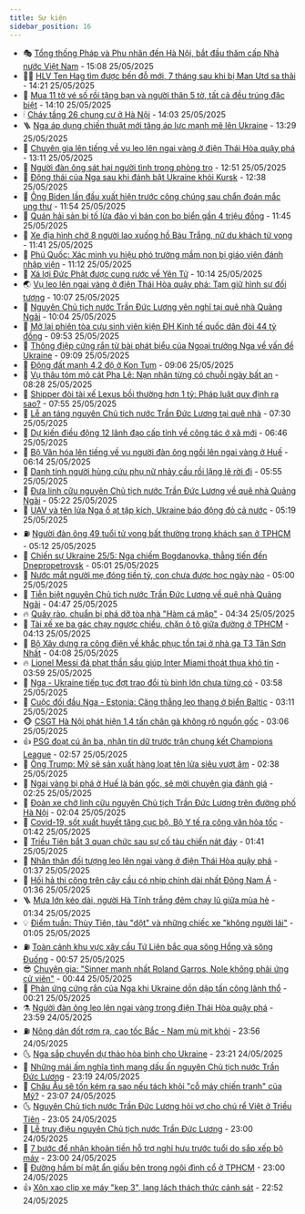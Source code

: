 ```yaml
---
title: Sự kiện
sidebar_position: 16
---
```


<!-- dantri-su-kien:START -->
- 🎭 [Tổng thống Pháp và Phu nhân đến Hà Nội, bắt đầu thăm cấp Nhà nước Việt Nam](https://dantri.com.vn/xa-hoi/tong-thong-phap-va-phu-nhan-den-ha-noi-bat-dau-tham-cap-nha-nuoc-viet-nam-20250525220323764.htm) - 15:08 25/05/2025
- 👨‍🏫 [HLV Ten Hag tìm được bến đỗ mới, 7 tháng sau khi bị Man Utd sa thải](https://dantri.com.vn/the-thao/hlv-ten-hag-tim-duoc-ben-do-moi-7-thang-sau-khi-bi-man-utd-sa-thai-20250525212114614.htm) - 14:21 25/05/2025
- 🌮 [Mua 11 tờ vé số rồi tặng bạn và người thân 5 tờ, tất cả đều trúng đặc biệt](https://dantri.com.vn/xa-hoi/mua-11-to-ve-so-roi-tang-ban-va-nguoi-than-5-to-tat-ca-deu-trung-dac-biet-20250525205121822.htm) - 14:10 25/05/2025
- 🕯 [Cháy tầng 26 chung cư ở Hà Nội](https://dantri.com.vn/xa-hoi/chay-tang-26-chung-cu-o-ha-noi-20250525205850978.htm) - 14:03 25/05/2025
- 🪜 [Nga áp dụng chiến thuật mới tăng áp lực mạnh mẽ lên Ukraine](https://dantri.com.vn/the-gioi/nga-ap-dung-chien-thuat-moi-tang-ap-luc-manh-me-len-ukraine-20250525202428641.htm) - 13:29 25/05/2025
- 🐘 [Chuyên gia lên tiếng về vụ leo lên ngai vàng ở điện Thái Hòa quậy phá](https://dantri.com.vn/xa-hoi/chuyen-gia-len-tieng-ve-vu-leo-len-ngai-vang-o-dien-thai-hoa-quay-pha-20250525192424044.htm) - 13:11 25/05/2025
- 🤔 [Người đàn ông sát hại người tình trong phòng trọ](https://dantri.com.vn/phap-luat/nguoi-dan-ong-sat-hai-nguoi-tinh-trong-phong-tro-20250525185954542.htm) - 12:51 25/05/2025
- 🧠 [Động thái của Nga sau khi đánh bật Ukraine khỏi Kursk](https://dantri.com.vn/the-gioi/dong-thai-cua-nga-sau-khi-danh-bat-ukraine-khoi-kursk-20250525191016200.htm) - 12:38 25/05/2025
- 📝 [Ông Biden lần đầu xuất hiện trước công chúng sau chẩn đoán mắc ung thư](https://dantri.com.vn/the-gioi/ong-biden-lan-dau-xuat-hien-truoc-cong-chung-sau-chan-doan-mac-ung-thu-20250525185204011.htm) - 11:54 25/05/2025
- 🦏 [Quán hải sản bị tố lừa đảo vì bán con bọ biển gần 4 triệu đồng](https://dantri.com.vn/du-lich/quan-hai-san-bi-to-lua-dao-vi-ban-con-bo-bien-gan-4-trieu-dong-20250525170247357.htm) - 11:45 25/05/2025
- 🥰 [Xe địa hình chở 8 người lao xuống hồ Bàu Trắng, nữ du khách tử vong](https://dantri.com.vn/xa-hoi/xe-dia-hinh-cho-8-nguoi-lao-xuong-ho-bau-trang-nu-du-khach-tu-vong-20250525170527756.htm) - 11:41 25/05/2025
- 🤗 [Phú Quốc: Xác minh vụ hiệu phó trường mầm non bị giáo viên đánh nhập viện](https://dantri.com.vn/giao-duc/phu-quoc-xac-minh-vu-hieu-pho-truong-mam-non-bi-giao-vien-danh-nhap-vien-20250525174030474.htm) - 11:12 25/05/2025
- 🌈 [Xá lợi Đức Phật được cung rước về Yên Tử](https://dantri.com.vn/xa-hoi/xa-loi-duc-phat-duoc-cung-ruoc-ve-yen-tu-20250525164228014.htm) - 10:14 25/05/2025
- 🌏 [Vụ leo lên ngai vàng ở điện Thái Hòa quậy phá: Tạm giữ hình sự đối tượng](https://dantri.com.vn/phap-luat/vu-leo-len-ngai-vang-o-dien-thai-hoa-quay-pha-tam-giu-hinh-su-doi-tuong-20250525164512316.htm) - 10:07 25/05/2025
- 💄 [Nguyên Chủ tịch nước Trần Đức Lương yên nghỉ tại quê nhà Quảng Ngãi](https://dantri.com.vn/xa-hoi/nguyen-chu-tich-nuoc-tran-duc-luong-yen-nghi-tai-que-nha-quang-ngai-20250525123441463.htm) - 10:04 25/05/2025
- 👺 [Mở lại phiên tòa cựu sinh viên kiện ĐH Kinh tế quốc dân đòi 44 tỷ đồng](https://dantri.com.vn/phap-luat/mo-lai-phien-toa-cuu-sinh-vien-kien-dh-kinh-te-quoc-dan-doi-44-ty-dong-20250525163304682.htm) - 09:53 25/05/2025
- 👹 [Thông điệp cứng rắn từ bài phát biểu của Ngoại trưởng Nga về vấn đề Ukraine](https://dantri.com.vn/the-gioi/thong-diep-cung-ran-tu-bai-phat-bieu-cua-ngoai-truong-nga-ve-van-de-ukraine-20250525160645870.htm) - 09:09 25/05/2025
- 🌊 [Động đất mạnh 4,2 độ ở Kon Tum](https://dantri.com.vn/xa-hoi/dong-dat-manh-42-do-o-kon-tum-20250525154603949.htm) - 09:06 25/05/2025
- 🤠 [Vụ thâu tóm mỏ cát Pha Lê: Nạn nhân từng có chuỗi ngày bất an](https://dantri.com.vn/phap-luat/vu-thau-tom-mo-cat-pha-le-nan-nhan-tung-co-chuoi-ngay-bat-an-20250525142303900.htm) - 08:28 25/05/2025
- 🎊 [Shipper đòi tài xế Lexus bồi thường hơn 1 tỷ: Pháp luật quy định ra sao?](https://dantri.com.vn/ban-doc/shipper-doi-tai-xe-lexus-boi-thuong-hon-1-ty-phap-luat-quy-dinh-ra-sao-20250525105755131.htm) - 07:55 25/05/2025
- 🐘 [Lễ an táng nguyên Chủ tịch nước Trần Đức Lương tại quê nhà](https://dantri.com.vn/xa-hoi/le-an-tang-nguyen-chu-tich-nuoc-tran-duc-luong-tai-que-nha-20250525092728684.htm) - 07:30 25/05/2025
- 💂 [Dự kiến điều động 12 lãnh đạo cấp tỉnh về công tác ở xã mới](https://dantri.com.vn/noi-vu/du-kien-dieu-dong-12-lanh-dao-cap-tinh-ve-cong-tac-o-xa-moi-20250525113957915.htm) - 06:46 25/05/2025
- 👹 [Bộ Văn hóa lên tiếng về vụ người đàn ông ngồi lên ngai vàng ở Huế](https://dantri.com.vn/giai-tri/bo-van-hoa-len-tieng-ve-vu-nguoi-dan-ong-ngoi-len-ngai-vang-o-hue-20250525122311301.htm) - 06:14 25/05/2025
- 🦒 [Danh tính người hùng cứu phụ nữ nhảy cầu rồi lặng lẽ rời đi](https://dantri.com.vn/xa-hoi/danh-tinh-nguoi-hung-cuu-phu-nu-nhay-cau-roi-lang-le-roi-di-20250525112425212.htm) - 05:55 25/05/2025
- 🗽 [Đưa linh cữu nguyên Chủ tịch nước Trần Đức Lương về quê nhà Quảng Ngãi](https://dantri.com.vn/xa-hoi/dua-linh-cuu-nguyen-chu-tich-nuoc-tran-duc-luong-ve-que-nha-quang-ngai-20250525120158603.htm) - 05:22 25/05/2025
- 💄 [UAV và tên lửa Nga ồ ạt tập kích, Ukraine báo động đỏ cả nước](https://dantri.com.vn/the-gioi/uav-va-ten-lua-nga-o-at-tap-kich-ukraine-bao-dong-do-ca-nuoc-20250525121112726.htm) - 05:19 25/05/2025
- ⛽️ [Người đàn ông 49 tuổi tử vong bất thường trong khách sạn ở TPHCM](https://dantri.com.vn/phap-luat/nguoi-dan-ong-49-tuoi-tu-vong-bat-thuong-trong-khach-san-o-tphcm-20250525114113009.htm) - 05:12 25/05/2025
- 🥷 [Chiến sự Ukraine 25/5: Nga chiếm Bogdanovka, thẳng tiến đến Dnepropetrovsk](https://dantri.com.vn/the-gioi/chien-su-ukraine-255-nga-chiem-bogdanovka-thang-tien-den-dnepropetrovsk-20250525115141699.htm) - 05:01 25/05/2025
- 🤖 [Nước mắt người mẹ đóng tiền tỷ, con chưa được học ngày nào](https://dantri.com.vn/giao-duc/nuoc-mat-nguoi-me-dong-tien-ty-con-chua-duoc-hoc-ngay-nao-20250525064016617.htm) - 05:00 25/05/2025
- 🌊 [Tiễn biệt nguyên Chủ tịch nước Trần Đức Lương về quê nhà Quảng Ngãi](https://dantri.com.vn/xa-hoi/tien-biet-nguyen-chu-tich-nuoc-tran-duc-luong-ve-que-nha-quang-ngai-20250525105723530.htm) - 04:47 25/05/2025
- 🔥 [Quây rào, chuẩn bị phá dỡ tòa nhà &quot;Hàm cá mập&quot;](https://dantri.com.vn/xa-hoi/quay-rao-chuan-bi-pha-do-toa-nha-ham-ca-map-20250525112637335.htm) - 04:34 25/05/2025
- 🦏 [Tài xế xe ba gác chạy ngược chiều, chặn ô tô giữa đường ở TPHCM](https://dantri.com.vn/xa-hoi/tai-xe-xe-ba-gac-chay-nguoc-chieu-chan-o-to-giua-duong-o-tphcm-20250525102306684.htm) - 04:13 25/05/2025
- 🐘 [Bộ Xây dựng ra công điện về khắc phục tồn tại ở nhà ga T3 Tân Sơn Nhất](https://dantri.com.vn/xa-hoi/bo-xay-dung-ra-cong-dien-ve-khac-phuc-ton-tai-o-nha-ga-t3-tan-son-nhat-20250525110643534.htm) - 04:08 25/05/2025
- 🔥 [Lionel Messi đá phạt thần sầu giúp Inter Miami thoát thua khó tin](https://dantri.com.vn/the-thao/lionel-messi-da-phat-than-sau-giup-inter-miami-thoat-thua-kho-tin-20250525105929704.htm) - 03:59 25/05/2025
- 💼 [Nga - Ukraine tiếp tục đợt trao đổi tù binh lớn chưa từng có](https://dantri.com.vn/the-gioi/nga-ukraine-tiep-tuc-dot-trao-doi-tu-binh-lon-chua-tung-co-20250525103921294.htm) - 03:58 25/05/2025
- 🚀 [Cuộc đối đầu Nga - Estonia: Căng thẳng leo thang ở biển Baltic](https://dantri.com.vn/the-gioi/cuoc-doi-dau-nga-estonia-cang-thang-leo-thang-o-bien-baltic-20250525095925067.htm) - 03:11 25/05/2025
- 🐵 [CSGT Hà Nội phát hiện 1,4 tấn chân gà không rõ nguồn gốc](https://dantri.com.vn/phap-luat/csgt-ha-noi-phat-hien-14-tan-chan-ga-khong-ro-nguon-goc-20250525094317408.htm) - 03:06 25/05/2025
- 👍 [PSG đoạt cú ăn ba, nhận tin dữ trước trận chung kết Champions League](https://dantri.com.vn/the-thao/psg-doat-cu-an-ba-nhan-tin-du-truoc-tran-chung-ket-champions-league-20250525095721183.htm) - 02:57 25/05/2025
- 🚦 [Ông Trump: Mỹ sẽ sản xuất hàng loạt tên lửa siêu vượt âm](https://dantri.com.vn/the-gioi/ong-trump-my-se-san-xuat-hang-loat-ten-lua-sieu-vuot-am-20250525081628935.htm) - 02:38 25/05/2025
- 🥸 [Ngai vàng bị phá ở Huế là bản gốc, sẽ mời chuyên gia đánh giá](https://dantri.com.vn/xa-hoi/ngai-vang-bi-pha-o-hue-la-ban-goc-se-moi-chuyen-gia-danh-gia-20250525085454588.htm) - 02:25 25/05/2025
- 🥷 [Đoàn xe chở linh cữu nguyên Chủ tịch Trần Đức Lương trên đường phố Hà Nội](https://dantri.com.vn/xa-hoi/doan-xe-cho-linh-cuu-nguyen-chu-tich-tran-duc-luong-tren-duong-pho-ha-noi-20250525084934889.htm) - 02:04 25/05/2025
- 🤡 [Covid-19, sốt xuất huyết tăng cục bộ, Bộ Y tế ra công văn hỏa tốc](https://dantri.com.vn/suc-khoe/covid-19-sot-xuat-huyet-tang-cuc-bo-bo-y-te-ra-cong-van-hoa-toc-20250525080723419.htm) - 01:42 25/05/2025
- 🥳 [Triều Tiên bắt 3 quan chức sau sự cố tàu chiến nát đáy](https://dantri.com.vn/the-gioi/trieu-tien-bat-3-quan-chuc-sau-su-co-tau-chien-nat-day-20250525074405300.htm) - 01:41 25/05/2025
- 🤩 [Nhân thân đối tượng leo lên ngai vàng ở điện Thái Hòa quậy phá](https://dantri.com.vn/xa-hoi/nhan-than-doi-tuong-leo-len-ngai-vang-o-dien-thai-hoa-quay-pha-20250525081634448.htm) - 01:37 25/05/2025
- 🎡 [Hối hả thi công trên cây cầu có nhịp chính dài nhất Đông Nam Á](https://dantri.com.vn/xa-hoi/hoi-ha-thi-cong-tren-cay-cau-co-nhip-chinh-dai-nhat-dong-nam-a-20250520113339629.htm) - 01:36 25/05/2025
- 🪜 [Mưa lớn kéo dài, người Hà Tĩnh trắng đêm chạy lũ giữa mùa hè](https://dantri.com.vn/xa-hoi/mua-lon-keo-dai-nguoi-ha-tinh-trang-dem-chay-lu-giua-mua-he-20250525070049797.htm) - 01:34 25/05/2025
- 💡 [Điểm tuần: Thùy Tiên, tàu &quot;dột&quot; và những chiếc xe &quot;không người lái&quot;](https://dantri.com.vn/ban-doc/diem-tuan-thuy-tien-tau-dot-va-nhung-chiec-xe-khong-nguoi-lai-20250524212301930.htm) - 01:05 25/05/2025
- ⛽️ [Toàn cảnh khu vực xây cầu Tứ Liên bắc qua sông Hồng và sông Đuống](https://dantri.com.vn/xa-hoi/toan-canh-khu-vuc-xay-cau-tu-lien-bac-qua-song-hong-va-song-duong-20250522225159352.htm) - 00:57 25/05/2025
- 😎 [Chuyên gia: &quot;Sinner mạnh nhất Roland Garros, Nole không phải ứng cử viên&quot;](https://dantri.com.vn/the-thao/chuyen-gia-sinner-manh-nhat-roland-garros-nole-khong-phai-ung-cu-vien-20250524230333469.htm) - 00:44 25/05/2025
- 🗽 [Phản ứng cứng rắn của Nga khi Ukraine dồn dập tấn công lãnh thổ](https://dantri.com.vn/the-gioi/phan-ung-cung-ran-cua-nga-khi-ukraine-don-dap-tan-cong-lanh-tho-20250525070154754.htm) - 00:21 25/05/2025
- ⚗️ [Người đàn ông leo lên ngai vàng trong điện Thái Hòa quậy phá](https://dantri.com.vn/xa-hoi/nguoi-dan-ong-leo-len-ngai-vang-trong-dien-thai-hoa-quay-pha-20250525053316472.htm) - 23:59 24/05/2025
- ⛽️ [Nông dân đốt rơm rạ, cao tốc Bắc - Nam mù mịt khói](https://dantri.com.vn/xa-hoi/nong-dan-dot-rom-ra-cao-toc-bac-nam-mu-mit-khoi-20250524064626881.htm) - 23:56 24/05/2025
- 🌜 [Nga sắp chuyển dự thảo hòa bình cho Ukraine](https://dantri.com.vn/the-gioi/nga-sap-chuyen-du-thao-hoa-binh-cho-ukraine-20250525060914940.htm) - 23:21 24/05/2025
- 🦩 [Những mái ấm nghĩa tình mang dấu ấn nguyên Chủ tịch nước Trần Đức Lương](https://dantri.com.vn/xa-hoi/nhung-mai-am-nghia-tinh-mang-dau-an-nguyen-chu-tich-nuoc-tran-duc-luong-20250523111653579.htm) - 23:19 24/05/2025
- 🦒 [Châu Âu sẽ tốn kém ra sao nếu tách khỏi &quot;cỗ máy chiến tranh&quot; của Mỹ?](https://dantri.com.vn/the-gioi/chau-au-se-ton-kem-ra-sao-neu-tach-khoi-co-may-chien-tranh-cua-my-20250524162819954.htm) - 23:07 24/05/2025
- 🌜 [Nguyên Chủ tịch nước Trần Đức Lương hỏi vợ cho chú rể Việt ở Triều Tiên](https://dantri.com.vn/doi-song/nguyen-chu-tich-nuoc-tran-duc-luong-hoi-vo-cho-chu-re-viet-o-trieu-tien-20250523214512457.htm) - 23:05 24/05/2025
- 🐎 [Lễ truy điệu nguyên Chủ tịch nước Trần Đức Lương](https://dantri.com.vn/xa-hoi/le-truy-dieu-nguyen-chu-tich-nuoc-tran-duc-luong-20250524212448910.htm) - 23:00 24/05/2025
- 🌋 [7 bước để nhận khoản tiền hỗ trợ nghỉ hưu trước tuổi do sắp xếp bộ máy](https://dantri.com.vn/noi-vu/7-buoc-de-nhan-khoan-tien-ho-tro-nghi-huu-truoc-tuoi-do-sap-xep-bo-may-20250524153812915.htm) - 23:00 24/05/2025
- 🧰 [Đường hầm bí mật ẩn giấu bên trong ngôi đình cổ ở TPHCM](https://dantri.com.vn/xa-hoi/duong-ham-bi-mat-an-giau-ben-trong-ngoi-dinh-co-o-tphcm-20250520224259646.htm) - 23:00 24/05/2025
- 👍 [Xôn xao clip xe máy &quot;kẹp 3&quot;, lạng lách thách thức cảnh sát](https://dantri.com.vn/phap-luat/xon-xao-clip-xe-may-kep-3-lang-lach-thach-thuc-canh-sat-20250524232626905.htm) - 22:52 24/05/2025<!-- dantri-su-kien:END -->
